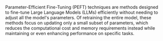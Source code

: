 Parameter-Efficient Fine-Tuning (PEFT) techniques are methods designed to fine-tune Large Language Models (LLMs) efficiently without needing to adjust all the model's
parameters. Of retraining the entire model, these methods focus on updating only a small subset of parameters,
which reduces the computational cost and memory requirements instead while maintaining or even enhancing performance on specific tasks. 
